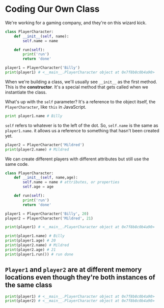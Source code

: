 # Coding Our Own Class

We're working for a gaming company, and they're on this wizard kick.

``` python
class PlayerCharacter:
    def __init__(self, name):
        self.name = name

    def run(self):
        print('run')
        return 'done'

player1 = PlayerCharacter('Billy')
print(player1) # <__main__.PlayerCharacter object at 0x7f8b8c0b4a90>
```

When we're building a class, we'll usually see `__init__` as the first method. This is the __constructor__. It's a special method that gets called when we instantiate the class.

What's up with the `self` parameter? It's a reference to the object itself, the `PlayerCharacter`, like `this` in JavaScript.

``` python
print player1.name # Billy
```

`self` refers to whatever is to the left of the dot. So, `self.name` is the same as `player1.name`. it allows us a reference to something that hasn't been created yet.

``` python
player2 = PlayerCharacter('Mildred')
print(player2.name) # Mildred
```

We can create different players with different attributes but still use the same code.

``` python
class PlayerCharacter:
    def __init__(self, name,age):
        self.name = name # attributes, or properties
        self.age = age 

    def run(self):
        print('run')
        return 'done'

player1 = PlayerCharacter('Billy', 20)
player2 = PlayerCharacter('Mildred', 21)

print(player1) # <__main__.PlayerCharacter object at 0x7f8b8c0b4a90>

print(player1.name) # Billy
print(player1.age) # 20
print(player2.name) # Mildred
print(player2.age) # 21
print(player1.run()) # run done
```

## `Player1` and `player2` are at different memory locations even though they're both instances of the same class

``` python
print(player1) # <__main__.PlayerCharacter object at 0x7f8b8c0b4a90>
print(player2) # <__main__.PlayerCharacter object at 0x7f8b8c0b4a90>
```
